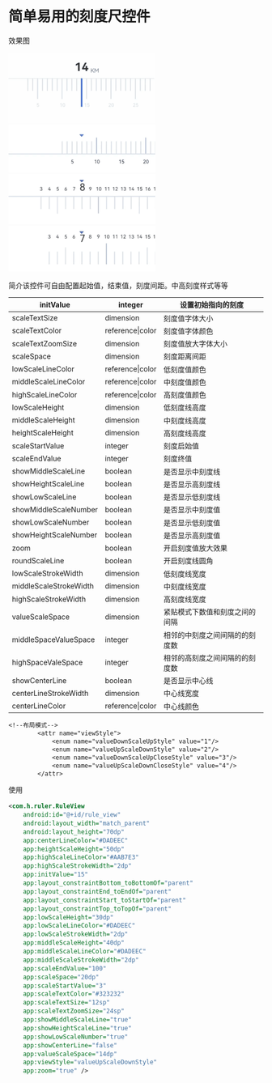 # 简单易用的刻度尺控件

效果图

<img src="tutieshi_576x280_16s.gif" alt="tutieshi_576x280_16s" style="zoom:50%;" />

<img src="tutieshi_580x188_8s.gif" alt="tutieshi_580x188_8s" style="zoom:50%;" />

<img src="tutieshi_580x200_14s.gif" alt="tutieshi_580x200_14s" style="zoom:50%;" />

<img src="tutieshi_580x180_13s.gif" alt="tutieshi_580x180_13s" style="zoom:50%;" />

简介该控件可自由配置起始值，结束值，刻度间距。中高刻度样式等等

| initValue              | integer          | 设置初始指向的刻度             |
| ---------------------- | ---------------- | ------------------------------ |
| scaleTextSize          | dimension        | 刻度值字体大小                 |
| scaleTextColor         | reference\|color | 刻度值字体颜色                 |
| scaleTextZoomSize      | dimension        | 刻度值放大字体大小             |
| scaleSpace             | dimension        | 刻度距离间距                   |
| lowScaleLineColor      | reference\|color | 低刻度值颜色                   |
| middleScaleLineColor   | reference\|color | 中刻度值颜色                   |
| highScaleLineColor     | reference\|color | 高刻度值颜色                   |
| lowScaleHeight         | dimension        | 低刻度线高度                   |
| middleScaleHeight      | dimension        | 中刻度线高度                   |
| heightScaleHeight      | dimension        | 高刻度线高度                   |
| scaleStartValue        | integer          | 刻度启始值                     |
| scaleEndValue          | integer          | 刻度终值                       |
| showMiddleScaleLine    | boolean          | 是否显示中刻度线               |
| showHeightScaleLine    | boolean          | 是否显示高刻度线               |
| showLowScaleLine       | boolean          | 是否显示低刻度线               |
| showMiddleScaleNumber  | boolean          | 是否显示中刻度值               |
| showLowScaleNumber     | boolean          | 是否显示低刻度值               |
| showHeightScaleNumber  | boolean          | 是否显示高刻度值               |
| zoom                   | boolean          | 开启刻度值放大效果             |
| roundScaleLine         | boolean          | 开启刻度线圆角                 |
| lowScaleStrokeWidth    | dimension        | 低刻度线宽度                   |
| middleScaleStrokeWidth | dimension        | 中刻度线宽度                   |
| highScaleStrokeWidth   | dimension        | 高刻度线宽度                   |
| valueScaleSpace        | dimension        | 紧贴模式下数值和刻度之间的间隔 |
| middleSpaceValueSpace  | integer          | 相邻的中刻度之间间隔的的刻度数 |
| highSpaceValeSpace     | integer          | 相邻的高刻度之间间隔的的刻度数 |
| showCenterLine         | boolean          | 是否显示中心线                 |
| centerLineStrokeWidth  | dimension        | 中心线宽度                     |
| centerLineColor        | reference\|color | 中心线颜色                     |

```
<!--布局模式-->
        <attr name="viewStyle">
            <enum name="valueDownScaleUpStyle" value="1"/>
            <enum name="valueUpScaleDownStyle" value="2"/>
            <enum name="valueDownScaleUpCloseStyle" value="3"/>
            <enum name="valueUpScaleDownCloseStyle" value="4"/>
        </attr>
```

使用

```xml
<com.h.ruler.RuleView
    android:id="@+id/rule_view"
    android:layout_width="match_parent"
    android:layout_height="70dp"
    app:centerLineColor="#DADEEC"
    app:heightScaleHeight="50dp"
    app:highScaleLineColor="#AAB7E3"
    app:highScaleStrokeWidth="2dp"
    app:initValue="15"
    app:layout_constraintBottom_toBottomOf="parent"
    app:layout_constraintEnd_toEndOf="parent"
    app:layout_constraintStart_toStartOf="parent"
    app:layout_constraintTop_toTopOf="parent"
    app:lowScaleHeight="30dp"
    app:lowScaleLineColor="#DADEEC"
    app:lowScaleStrokeWidth="2dp"
    app:middleScaleHeight="40dp"
    app:middleScaleLineColor="#DADEEC"
    app:middleScaleStrokeWidth="2dp"
    app:scaleEndValue="100"
    app:scaleSpace="20dp"
    app:scaleStartValue="3"
    app:scaleTextColor="#323232"
    app:scaleTextSize="12sp"
    app:scaleTextZoomSize="24sp"
    app:showMiddleScaleLine="true"
    app:showHeightScaleLine="true"
    app:showLowScaleNumber="true"
    app:showCenterLine="false"
    app:valueScaleSpace="14dp"
    app:viewStyle="valueUpScaleDownStyle"
    app:zoom="true" />
```